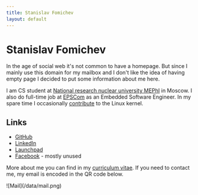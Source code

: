 ```yaml
---
title: Stanislav Fomichev
layout: default
---
```


Stanislav Fomichev
==================

In the age of social web it's not common to have a homepage. But since I mainly use this domain for my mailbox and I don't like the idea of having empty page I decided to put some information about me here.

I am CS student at [National research nuclear university MEPhI](http://mephi.ru/eng/) in Moscow. I also do full-time job at [EPSCom](http://epscom.net) as an Embedded Software Engineer. In my spare time I occasionally [contribute](http://git.kernel.org/?p=linux%2Fkernel%2Fgit%2Fnext%2Flinux-next.git&a=search&h=HEAD&st=commit&s=Stanislav+Fomichev) to the Linux kernel.

Links
-----
* [GitHub](http://github.com/fomichev)
* [LinkedIn](http://ru.linkedin.com/pub/stanislav-fomichev/25/860/646)
* [Launchpad](http://launchpad.net/~sdf)
* [Facebook](http://www.facebook.com/people/Stanislav-Fomichev/1409375470) - mostly unused

More about me you can find in my [curriculum vitae](/todo).
If you need to contact me, my email is encoded in the QR code below.

<div id="qr">![Mail](/data/mail.png)</div>
